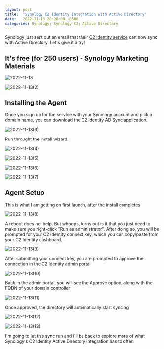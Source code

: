 ```yaml
---
layout: post
title:  "Synology C2 Identity Integration with Active Directory"
date:   2022-11-13 20:28:00 -0500
categories: Synology; Synology C2; Active Directory
---
```


Synology just sent out an email that their [C2 Identity service][c2-identity] can now sync with Active Directory. Let's give it a try!

## It's free (for 250 users) - Synology Marketing Materials

![2022-11-13][def2]

![2022-11-13(2)][def]

## Installing the Agent

Once you sign up for the service with your Synology account and pick a domain name, you can download the C2 Identity AD Sync application.

![2022-11-13(3)][def3]

Run throught the install wizard.

![2022-11-13(4)][def4]

![2022-11-13(5)][def5]

![2022-11-13(6)][def6]

![2022-11-13(7)][def7]

## Agent Setup

This is what I am getting on first launch, after the install completes

![2022-11-13(8)][def8]

A reboot does not help. But whoops, turns out is it that you just need to make sure you right-click "Run as administrator". After doing so, you will be prompted for your C2 Identity connect key, which you can copy/paste from your C2 Identity dashboard.

![2022-11-13(9)][def9]

After submitting your connect key, you are prompted to approve the connection in the C2 Identity admin portal

![2022-11-13(10)][def10]

Back in the admin portal, you will see the Approve option, along with the FQDN of your domain controller

![2022-11-13(11)][def11]

Once approved, the directory will automatically start syncing

![2022-11-13(12)][def12]

![2022-11-13(13)][def13]

I'm going to let this sync run and i'll be back to explore more of what Synology's C2 Identity Active Directory integration has to offer.

[def]: /img/2022-11-13(2).png "Synology Marketing Materials"
[def2]: /img/2022-11-13.png "Synology Marketing Materials"
[def3]: /img/2022-11-13(3).png "Download the application"
[def4]: /img/2022-11-13(4).png "Application Install Wizard"
[def5]: /img/2022-11-13(5).png "Application Install Wizard"
[def6]: /img/2022-11-13(6).png "Application Install Wizard"
[def7]: /img/2022-11-13(7).png "Application Install Wizard"
[def8]: /img/2022-11-13(8).png "Launch Error"
[def9]: /img/2022-11-13(9).png "Identity connect key"
[def10]: /img/2022-11-13(10).png "Approval required"
[def11]: /img/2022-11-13(11).png "Approve in Identity admin portal"
[def12]: /img/2022-11-13(12).png "Success!"
[def13]: /img/2022-11-13(13).png "Directory sync"

[c2-identity]: https://c2.synology.com/en-global/identity/overview